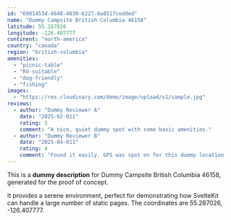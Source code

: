 ```yaml
---
id: "6981453d-4648-4030-b227-6a8517cedded"
name: "Dummy Campsite British Columbia 46158"
latitude: 55.287026
longitude: -126.407777
continent: "north-america"
country: "canada"
region: "british-columbia"
amenities:
  - "picnic-table"
  - "RV-suitable"
  - "dog-friendly"
  - "fishing"
images:
  - "https://res.cloudinary.com/demo/image/upload/v1/sample.jpg"
reviews:
  - author: "Dummy Reviewer A"
    date: "2025-02-011"
    rating: 5
    comment: "A nice, quiet dummy spot with some basic amenities."
  - author: "Dummy Reviewer B"
    date: "2025-04-011"
    rating: 4
    comment: "Found it easily. GPS was spot on for this dummy location."
---
```


This is a **dummy description** for Dummy Campsite British Columbia 46158, generated for the proof of concept.

It provides a serene environment, perfect for demonstrating how SvelteKit can handle a large number of static pages. The coordinates are 55.287026, -126.407777.
